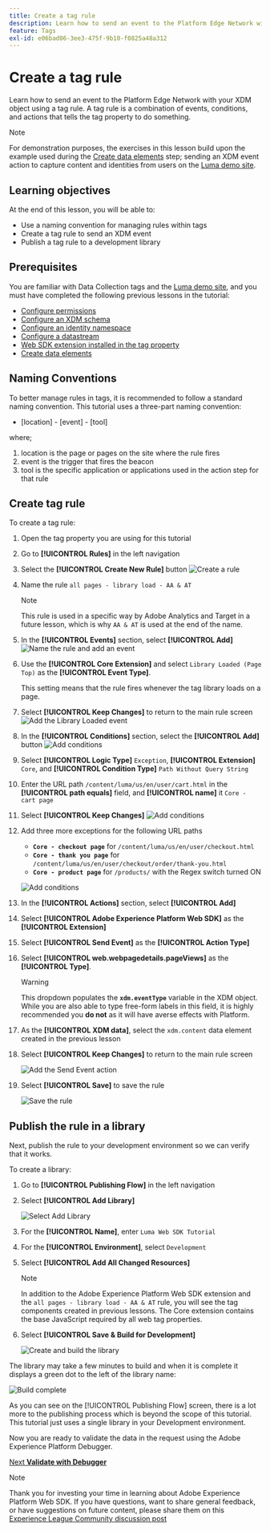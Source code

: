 ```yaml
---
title: Create a tag rule
description: Learn how to send an event to the Platform Edge Network with your XDM object using a tag rule. This lesson is part of the Implement Adobe Experience Cloud with Web SDK tutorial.
feature: Tags
exl-id: e06bad06-3ee3-475f-9b10-f0825a48a312
---
```

# Create a tag rule

Learn how to send an event to the Platform Edge Network with your XDM object using a tag rule. A tag rule is a combination of events, conditions, and actions that tells the tag property to do something.

>[!NOTE]
>
> For demonstration purposes, the exercises in this lesson build upon the example used during the [Create data elements](create-data-elements.md) step; sending an XDM event action to capture content and identities from users on the [Luma demo site](https://luma.enablementadobe.com/content/luma/us/en.html).

 
## Learning objectives

At the end of this lesson, you will be able to:

* Use a naming convention for managing rules within tags
* Create a tag rule to send an XDM event
* Publish a tag rule to a development library


## Prerequisites

You are familiar with Data Collection tags and the [Luma demo site](https://luma.enablementadobe.com/content/luma/us/en.html), and you must have completed the following previous lessons in the tutorial:

* [Configure permissions](configure-permissions.md)
* [Configure an XDM schema](configure-schemas.md)
* [Configure an identity namespace](configure-identities.md)
* [Configure a datastream](configure-datastream.md)
* [Web SDK extension installed in the tag property](install-web-sdk.md)
* [Create data elements](create-data-elements.md)

## Naming Conventions

To better manage rules in tags, it is recommended to follow a standard naming convention. This tutorial uses a three-part naming convention:

* [location] - [event] - [tool]

where;

1. location is the page or pages on the site where the rule fires
1. event is the trigger that fires the beacon
1. tool is the specific application or applications used in the action step for that rule


## Create tag rule

 To create a tag rule:

1. Open the tag property you are using for this tutorial
1. Go to **[!UICONTROL Rules]** in the left navigation
1. Select the **[!UICONTROL Create New Rule]** button
    ![Create a rule](assets/rules-create.png)
1. Name the rule `all pages - library load - AA & AT`

    >[!NOTE]
    >
    > This rule is used in a specific way by Adobe Analytics and Target in a future lesson, which is why `AA & AT` is used at the end of the name.

1. In the **[!UICONTROL Events]** section, select **[!UICONTROL Add]**
    ![Name the rule and add an event](assets/rule-name.png)   
1. Use the **[!UICONTROL Core Extension]** and select `Library Loaded (Page Top)` as the **[!UICONTROL Event Type]**. 

    This setting means that the rule fires whenever the tag library loads on a page.
1. Select **[!UICONTROL Keep Changes]** to return to the main rule screen
    ![Add the Library Loaded event](assets/rule-event-pagetop.png)    
1. In the **[!UICONTROL Conditions]** section, select the **[!UICONTROL Add]** button
    ![Add conditions](assets/rules-add-conditions.png)    
1. Select **[!UICONTROL Logic Type]** `Exception`, **[!UICONTROL Extension]** `Core`, and **[!UICONTROL Condition Type]** `Path Without Query String`
1. Enter the URL path `/content/luma/us/en/user/cart.html` in the **[!UICONTROL path equals]** field, and **[!UICONTROL name]** it `Core - cart page`
1. Select **[!UICONTROL Keep Changes]**
    ![Add conditions](assets/rule-condition-exception.png)   
1. Add three more exceptions for the following URL paths

    * **`Core - checkout page`** for `/content/luma/us/en/user/checkout.html`
    * **`Core - thank you page`** for `/content/luma/us/en/user/checkout/order/thank-you.html`
    * **`Core - product page`** for `/products/` with the Regex switch turned ON

    ![Add conditions](assets/rule-condition-exception-all.png) 

1. In the **[!UICONTROL Actions]** section, select **[!UICONTROL Add]**
1. Select **[!UICONTROL Adobe Experience Platform Web SDK]** as the **[!UICONTROL Extension]**
1. Select **[!UICONTROL Send Event]** as the **[!UICONTROL Action Type]**
1. Select **[!UICONTROL web.webpagedetails.pageViews]** as the **[!UICONTROL Type]**.

    >[!WARNING]
    >
    > This dropdown populates the **`xdm.eventType`** variable in the XDM object. While you are also able to type free-form labels in this field, it is highly recommended you **do not** as it will have averse effects with Platform. 

1. As the **[!UICONTROL XDM data]**, select the `xdm.content` data element created in the previous lesson
1. Select **[!UICONTROL Keep Changes]** to return to the main rule screen

    ![Add the Send Event action](assets/rule-set-action-xdm.png)
1. Select **[!UICONTROL Save]** to save the rule    

    ![Save the rule](assets/rule-save.png)   

## Publish the rule in a library

Next, publish the rule to your development environment so we can verify that it works.

To create a library:

1. Go to **[!UICONTROL Publishing Flow]** in the left navigation
1. Select **[!UICONTROL Add Library]**

    ![Select Add Library](assets/rule-publish-library.png)
1. For the **[!UICONTROL Name]**, enter `Luma Web SDK Tutorial`
1. For the **[!UICONTROL Environment]**, select `Development`
1. Select  **[!UICONTROL Add All Changed Resources]** 

    >[!NOTE]
    >
    >    In addition to the Adobe Experience Platform Web SDK extension and the `all pages - library load - AA & AT` rule, you will see the tag components created in previous lessons. The Core extension contains the base JavaScript required by all web tag properties.

1. Select **[!UICONTROL Save & Build for Development]**

    ![Create and build the library](assets/rule-publish-add-all-changes.png)

The library may take a few minutes to build and when it is complete it displays a green dot to the left of the library name:

![Build complete](assets/rule-publish-success.png)   

As you can see on the [!UICONTROL Publishing Flow] screen, there is a lot more to the publishing process which is beyond the scope of this tutorial. This tutorial just uses a single library in your Development environment.

Now you are ready to validate the data in the request using the Adobe Experience Platform Debugger.

[Next **Validate with Debugger**](validate-with-debugger.md)

>[!NOTE]
>
>Thank you for investing your time in learning about Adobe Experience Platform Web SDK. If you have questions, want to share general feedback, or have suggestions on future content, please share them on this [Experience League Community discussion post](https://experienceleaguecommunities.adobe.com/t5/adobe-experience-platform-launch/tutorial-discussion-implement-adobe-experience-cloud-with-web/td-p/444996)

